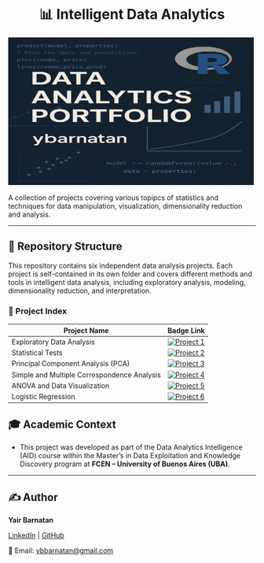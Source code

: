 <!-- Banner Section -->
<p align="center">
<h1 align="center">📊 Intelligent Data Analytics</h1>
  
<img src="images/AID_banner.png" width="500" height="300" alt="banner" />

</p>


<p>
  A collection of projects covering various topipcs of statistics and techniques for data manipulation, visualization, dimensionality reduction and analysis.
</p>

---


## 📁 Repository Structure

This repository contains six independent data analysis projects. Each project is self-contained in its own folder and covers different methods and tools in intelligent data analysis, including exploratory analysis, modeling, dimensionality reduction, and interpretation.

### 🧠 Project Index

| Project Name                         | Badge Link                                  |
|-------------------------------------|---------------------------------------------|
| Exploratory Data Analysis                 | [![Project 1](https://img.shields.io/badge/Project_1-Exploratory_Data_Analysis-blue)](./gh-pages/Project_1_Exploratory_Data_Analysis) |
| Statistical Tests                        | [![Project 2](https://img.shields.io/badge/Project_2-Statistical_Tests-green)](./gh-pages/Project_2_Statistical_Tests) |
| Principal Component Analysis (PCA)            | [![Project 3](https://img.shields.io/badge/Project_3-PCA-orange)](./Project_3_PCA) |
| Simple and Multiple Correspondence Analysis  | [![Project 4](https://img.shields.io/badge/Project_4-Correspondence_Analysis-red)](./Project_4_Correspondence_Analysis) |
| ANOVA and Data Visualization           | [![Project 5](https://img.shields.io/badge/Project_5-ANOVA_and_Data_Visualization-purple)](./Project_5_ANOVA_and_Data_Visualization) |
| Logistic Regression |                 [![Project 6](https://img.shields.io/badge/Project_6-Logistic-yellow)](./Project_6_Logistic_Regression) |



## 🎓 Academic Context

* This project was developed as part of the Data Analytics Intelligence (AID) course within the Master’s in Data Exploitation and Knowledge Discovery program at <strong>FCEN – University of Buenos Aires (UBA)</strong>.

---
  
## ✍️ **Author**  

**Yair Barnatan**

[LinkedIn](https://www.linkedin.com/in/yair-barnatan/) | [GitHub](https://github.com/ybarnatan)

📧 Email: ybbarnatan@gmail.com

